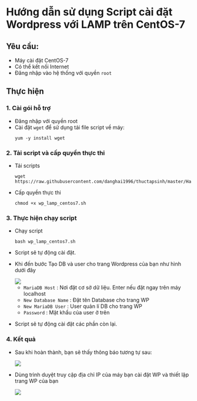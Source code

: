 # Hướng dẫn sử dụng Script cài đặt Wordpress với LAMP trên CentOS-7

## Yêu cầu:
- Máy cài đặt CentOS-7
- Có thể kết nối Internet
- Đăng nhập vào hệ thống với quyền `root`


## Thực hiện
### 1. Cài gói hỗ trợ
- Đăng nhập với quyền root
- Cài đặt `wget` để sử dụng tải file script về máy:
    ```
    yum -y install wget
    ```

### 2. Tải script và cấp quyền thực thi
- Tải scripts
    ```
    wget https://raw.githubusercontent.com/danghai1996/thuctapsinh/master/HaiDD/Script/Wordpress/LAMP/wp_lamp_centos7.sh
    ```

- Cấp quyền thực thi
    ```
    chmod +x wp_lamp_centos7.sh
    ```

### 3. Thực hiện chạy script
- Chạy script
    ```
    bash wp_lamp_centos7.sh
    ```

- Script sẽ tự động cài đặt.

- Khi đến bước Tạo DB và user cho trang Wordpress của bạn như hình dưới đây

    <img src="https://i.imgur.com/f9mJADL.png">

    - `MariaDB Host` : Nơi đặt cơ sở dữ liệu. Enter nếu đặt ngay trên máy localhost
    - `New Database Name` : Đặt tên Database cho trang WP
    - `New MariaDB User` : User quản lí DB cho trang WP
    - `Password` : Mật khẩu của user ở trên

- Script sẽ tự động cài đặt các phần còn lại.

### 4. Kết quả
- Sau khi hoàn thành, bạn sẽ thấy thông báo tương tự sau:

    <img src="https://i.imgur.com/n6YQESk.png">

- Dùng trình duyệt truy cập địa chỉ IP của máy bạn cài đặt WP và thiết lập trang WP của bạn
    
    <img src="https://i.imgur.com/BtG6rFK.png">